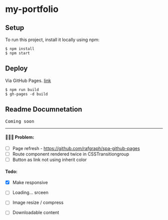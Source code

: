 # my-portfolio

## Setup
To run this project, install it locally using npm:

```
$ npm install
$ npm start
```

## Deploy
Via GitHub Pages. [link](https://create-react-app.dev/docs/deployment/#github-pages "CRA Github")

```
$ npm run build
$ gh-pages -d build
```

## Readme Documnetation
<samp>Coming soon</samp>

---

#### :rocket::confetti_ball::balloon: Problem:
- [ ] Page refresh - https://github.com/rafgraph/spa-github-pages 
- [ ] Route component rendered twice in CSSTransitiongroup
- [ ] Button as link not using inherit color

#### Todo:
- [x] Make responsive
- [ ] Loading... srceen
- [ ] Image resize / compress
- [ ] Downloadable content 

